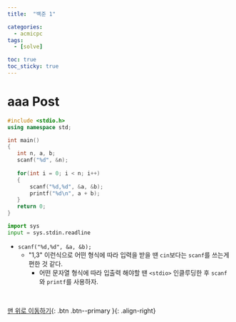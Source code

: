 ```yaml
---
title:  "백준 1" 

categories:
  - acmicpc
tags:
  - [solve]

toc: true
toc_sticky: true
---
```


# aaa Post

```cpp
#include <stdio.h>
using namespace std;

int main()
{
   int n, a, b;
   scanf("%d", &n);
   
   for(int i = 0; i < n; i++)
   {
       scanf("%d,%d", &a, &b);
       printf("%d\n", a + b);
   }
   return 0;
}

```

```python
import sys
input = sys.stdin.readline
```

- `scanf("%d,%d", &a, &b);`
  - "1,3" 이런식으로 어떤 형식에 따라 입력을 받을 땐 `cin`보다는 `scanf`를 쓰는게 편한 것 같다. 
    - 어떤 문자열 형식에 따라 입출력 해야할 땐 `<stdio>` 인클루딩한 후 `scanf`와 `printf`를 사용하자.

<br>

[맨 위로 이동하기](#){: .btn .btn--primary }{: .align-right}